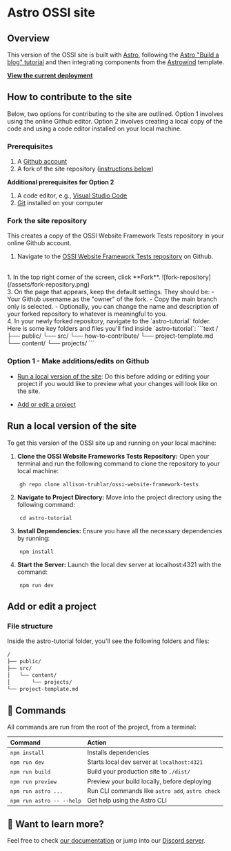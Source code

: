 # Astro OSSI site

## Overview

This version of the OSSI site is built with [Astro](https://github.com/withastro/astro), following the [Astro "Build a blog" tutorial](https://docs.astro.build/en/tutorial/0-introduction/) and then integrating components from the [Astrowind](https://github.com/onwidget/astrowind/tree/main) template.

[**View the current deployment**](https://earnest-banoffee-0c0dc1.netlify.app/)

## How to contribute to the site
Below, two options for contributing to the site are outlined. Option 1 involves using the online Github editor. Option 2 involves creating a local copy of the code and using a code editor installed on your local machine.

### Prerequisites
1. A [Github account](https://docs.github.com/en/get-started/quickstart/creating-an-account-on-github)
1. A fork of the site repository ([instructions below](#fork-the-site-repository))

**Additional prerequisites for Option 2**
1. A code editor, e.g., [Visual Studio Code](https://code.visualstudio.com/download)
1. [Git](https://git-scm.com/book/en/v2/Getting-Started-Installing-Git) installed on your computer

### Fork the site repository
This creates a copy of the OSSI Website Framework Tests repository in your online Github account.

1. Navigate to the [OSSI Website Framework Tests repository](https://github.com/allison-truhlar/ossi-website-framework-tests) on Github.
<br/>
1. In the top right corner of the screen, click **Fork**.
![fork-repository](/assets/fork-repository.png)
<br/>
3. On the page that appears, keep the default settings. They should be:
    - Your Github username as the "owner" of the fork.
    - Copy the main branch only is selected.
    - Optionally, you can change the name and description of your forked repository to whatever is meaningful to you.
<br/>  
4. In your newly forked repository, navigate to the `astro-tutorial` folder. Here is some key folders and files you'll find inside `astro-tutorial`:
```text
/
├── public/
└── src/
    └── how-to-contribute/
        └── project-template.md
    └── content/
        └── projects/
```

### Option 1 - Make additions/edits on Github




- [Run a local version of the site](#run-a-local-version-of-the-site): Do this before adding or editing your project if you would like to preview what your changes will look like on the site.

- [Add or edit a project](#add-or-edit-a-project)

## Run a local version of the site

To get this version of the OSSI site up and running on your local machine:

1. **Clone the OSSI Website Frameworks Tests Repository:**
Open your terminal and run the following command to clone the repository to your local machine:
``` 
    gh repo clone allison-truhlar/ossi-website-framework-tests
```

2. **Navigate to Project Directory:**
Move into the project directory using the following command:
```
    cd astro-tutorial
```

3. **Install Dependencies:**
Ensure you have all the necessary dependencies by running:
```
    npm install
```

4. **Start the Server:**
Launch the local dev server at localhost:4321 with the command:
```
    npm run dev
```

## Add or edit a project

### File structure

Inside the astro-tutorial folder, you'll see the following folders and files:

```text
/
├── public/
├── src/
│   └── content/
│       └── projects/
└── project-template.md
```



## 🧞 Commands

All commands are run from the root of the project, from a terminal:

| Command                   | Action                                           |
| :------------------------ | :----------------------------------------------- |
| `npm install`             | Installs dependencies                            |
| `npm run dev`             | Starts local dev server at `localhost:4321`      |
| `npm run build`           | Build your production site to `./dist/`          |
| `npm run preview`         | Preview your build locally, before deploying     |
| `npm run astro ...`       | Run CLI commands like `astro add`, `astro check` |
| `npm run astro -- --help` | Get help using the Astro CLI                     |

## 👀 Want to learn more?

Feel free to check [our documentation](https://docs.astro.build) or jump into our [Discord server](https://astro.build/chat).
